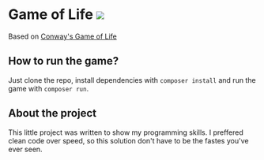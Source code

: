 # Game of Life ![](https://travis-ci.org/jandlouhy/game-of-life.svg?branch=master)
Based on [Conway's Game of Life](https://en.wikipedia.org/wiki/Conway%27s_Game_of_Life)

## How to run the game?
Just clone the repo, install dependencies with `composer install` and run the game with `composer run`.

## About the project
This little project was written to show my programming skills. I preffered clean code over speed, so this solution don't have to be the fastes you've ever seen.
